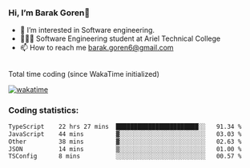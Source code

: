 ###  Hi, I’m Barak Goren👋
- 👀 I’m interested in Software engineering.
- 👨🏼‍🎓 Software Engineering student at Ariel Technical College
- 📫 How to reach me barak.goren6@gmail.com
##
Total time coding (since WakaTime initialized)

[![wakatime](https://wakatime.com/badge/user/5cc5ec80-a806-4ca2-a704-db29274e48cd.svg)](https://wakatime.com/@5cc5ec80-a806-4ca2-a704-db29274e48cd)

   
### Coding statistics:

<!--START_SECTION:waka-->

```txt
TypeScript    22 hrs 27 mins  ███████████████████████░░   91.34 %
JavaScript    44 mins         ▓░░░░░░░░░░░░░░░░░░░░░░░░   03.03 %
Other         38 mins         ▓░░░░░░░░░░░░░░░░░░░░░░░░   02.63 %
JSON          14 mins         ▒░░░░░░░░░░░░░░░░░░░░░░░░   01.00 %
TSConfig      8 mins          ░░░░░░░░░░░░░░░░░░░░░░░░░   00.57 %
```

<!--END_SECTION:waka-->

<!---
barakgoren/barakgoren is a ✨ special ✨ repository because its `README.md` (this file) appears on your GitHub profile.
You can click the Preview link to take a look at your changes.
--->
